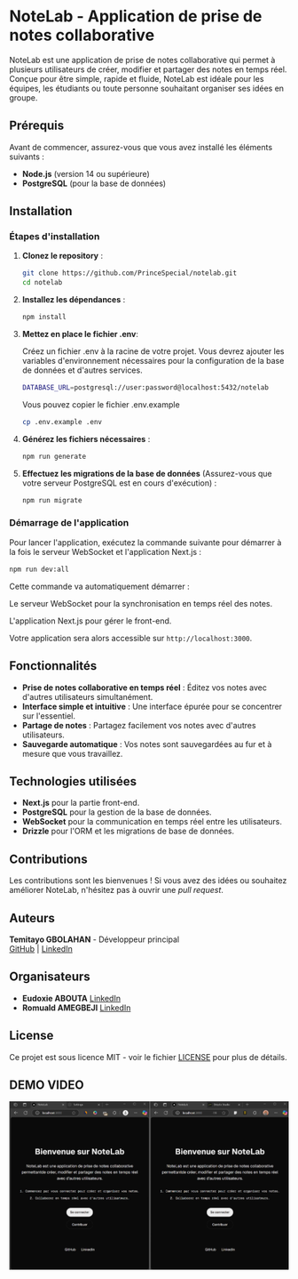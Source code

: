 # NoteLab - Application de prise de notes collaborative

NoteLab est une application de prise de notes collaborative qui permet à plusieurs utilisateurs de créer, modifier et partager des notes en temps réel. Conçue pour être simple, rapide et fluide, NoteLab est idéale pour les équipes, les étudiants ou toute personne souhaitant organiser ses idées en groupe.

## Prérequis

Avant de commencer, assurez-vous que vous avez installé les éléments suivants :

* **Node.js** (version 14 ou supérieure)
* **PostgreSQL** (pour la base de données)

## Installation

### Étapes d'installation

1. **Clonez le repository** :

   ```bash
   git clone https://github.com/PrinceSpecial/notelab.git
   cd notelab
   ```

2. **Installez les dépendances** :

   ```bash
   npm install
   ```

3. **Mettez en place le fichier .env**:

    Créez un fichier .env à la racine de votre projet. Vous devrez ajouter les variables d'environnement nécessaires pour la configuration de la base de données et d'autres services.

    ```bash
    DATABASE_URL=postgresql://user:password@localhost:5432/notelab
    ```

    Vous pouvez copier le fichier .env.example

    ```bash
    cp .env.example .env
    ```

4. **Générez les fichiers nécessaires** :

   ```bash
   npm run generate
   ```

5. **Effectuez les migrations de la base de données** (Assurez-vous que votre serveur PostgreSQL est en cours d'exécution) :

   ```bash
   npm run migrate
   ```

### Démarrage de l'application

Pour lancer l'application, exécutez la commande suivante pour démarrer à la fois le serveur WebSocket et l'application Next.js :

  ```bash
  npm run dev:all
  ```

Cette commande va automatiquement démarrer :

Le serveur WebSocket pour la synchronisation en temps réel des notes.

L'application Next.js pour gérer le front-end.

Votre application sera alors accessible sur `http://localhost:3000`.

## Fonctionnalités

* **Prise de notes collaborative en temps réel** : Éditez vos notes avec d'autres utilisateurs simultanément.
* **Interface simple et intuitive** : Une interface épurée pour se concentrer sur l'essentiel.
* **Partage de notes** : Partagez facilement vos notes avec d'autres utilisateurs.
* **Sauvegarde automatique** : Vos notes sont sauvegardées au fur et à mesure que vous travaillez.

## Technologies utilisées

* **Next.js** pour la partie front-end.
* **PostgreSQL** pour la gestion de la base de données.
* **WebSocket** pour la communication en temps réel entre les utilisateurs.
* **Drizzle** pour l'ORM et les migrations de base de données.

## Contributions

Les contributions sont les bienvenues ! Si vous avez des idées ou souhaitez améliorer NoteLab, n'hésitez pas à ouvrir une *pull request*.

## Auteurs

**Temitayo GBOLAHAN** - Développeur principal  
  [GitHub](https://github.com/PrinceSpecial) | [LinkedIn](https://www.linkedin.com/in/temitayogbolahan/)

## Organisateurs

* **Eudoxie ABOUTA** [LinkedIn](https://www.linkedin.com/in/eudoxieabouta)
* **Romuald AMEGBEJI** [LinkedIn](https://www.linkedin.com/in/romuald-amegbedji)

## License

Ce projet est sous licence MIT - voir le fichier [LICENSE](LICENSE) pour plus de détails.

## DEMO VIDEO

[![Demo Video](./demo-thumbnail.png)](https://www.youtube.com/watch?v=C8N_8DH8rVE)
